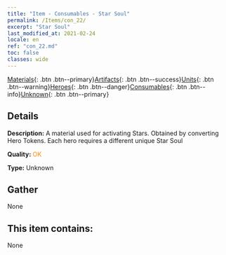 ```yaml
---
title: "Item - Consumables - Star Soul"
permalink: /Items/con_22/
excerpt: "Star Soul"
last_modified_at: 2021-02-24
locale: en
ref: "con_22.md"
toc: false
classes: wide
---
```

 [Materials](/Items/){: .btn .btn--primary}[Artifacts](/Items/Artifacts/){: .btn .btn--success}[Units](/Items/Units/){: .btn .btn--warning}[Heroes](/Items/Heroes/){: .btn .btn--danger}[Consumables](/Items/Consumables/){: .btn .btn--info}[Unknown](/Items/Unknown/){: .btn .btn--primary}

## Details
 **Description:** A material used for activating Stars. Obtained by converting Hero Tokens. Each hero requires a different unique Star Soul

 **Quality:** <span style="color: #FF8C00">OK</span>

 **Type:** Unknown

## Gather

  None

## This item contains:

  None

